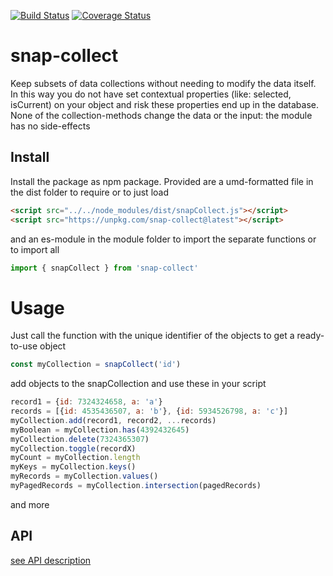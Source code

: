 [![Build Status](https://travis-ci.org/ovanderzee/snap-collect.svg?branch=master)](https://travis-ci.org/ovanderzee/snap-collect)
[![Coverage Status](https://coveralls.io/repos/github/ovanderzee/snap-collect/badge.svg?branch=master)](https://coveralls.io/github/ovanderzee/snap-collect?branch=master)

# snap-collect

Keep subsets of data collections without needing to modify the data itself.
In this way you do not have set contextual properties (like: selected, isCurrent) on your object
and risk these properties end up in the database.
None of the collection-methods change the data or the input: the module has no side-effects

## Install

Install the package as npm package. Provided are
a umd-formatted file in the dist folder to require or to just load

```html
<script src="../../node_modules/dist/snapCollect.js"></script>
<script src="https://unpkg.com/snap-collect@latest"></script>
```

and an es-module in the module folder to import the separate functions
or to import all

```js
import { snapCollect } from 'snap-collect'
```

# Usage

Just call the function
with the unique identifier of the objects
to get a ready-to-use object

```js
const myCollection = snapCollect('id')
```

add objects to the snapCollection
and use these in your script

```js
record1 = {id: 7324324658, a: 'a'}
records = [{id: 4535436507, a: 'b'}, {id: 5934526798, a: 'c'}]
myCollection.add(record1, record2, ...records)
myBoolean = myCollection.has(4392432645)
myCollection.delete(7324365307)
myCollection.toggle(recordX)
myCount = myCollection.length
myKeys = myCollection.keys()
myRecords = myCollection.values()
myPagedRecords = myCollection.intersection(pagedRecords)
```

and more

## API

[see API description](./API.md)
